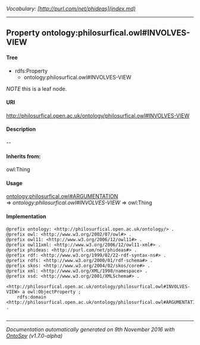 _Vocabulary: [http://purl.com/net/phideas](index.md)_ 

---	
	




    


## Property ontology:philosurfical.owl#INVOLVES-VIEW


#### Tree

* rdfs:Property
    * ontology:philosurfical.owl#INVOLVES-VIEW





*NOTE* this is a leaf node.


#### URI
http://philosurfical.open.ac.uk/ontology/philosurfical.owl#INVOLVES-VIEW

#### Description
--


#### Inherits from:
owl:Thing



#### Usage


[ontology:philosurfical.owl#ARGUMENTATION](class-ontologyphilosurficalowlargumentation.md) 
=&gt;&nbsp;_ontology:philosurfical.owl#INVOLVES-VIEW_&nbsp;=&gt;&nbsp;owl:Thing

#### Implementation
```
@prefix ontology: <http://philosurfical.open.ac.uk/ontology/> .
@prefix owl: <http://www.w3.org/2002/07/owl#> .
@prefix owl11: <http://www.w3.org/2006/12/owl11#> .
@prefix owl11xml: <http://www.w3.org/2006/12/owl11-xml#> .
@prefix phideas: <http://purl.com/net/phideas#> .
@prefix rdf: <http://www.w3.org/1999/02/22-rdf-syntax-ns#> .
@prefix rdfs: <http://www.w3.org/2000/01/rdf-schema#> .
@prefix skos: <http://www.w3.org/2004/02/skos/core#> .
@prefix xml: <http://www.w3.org/XML/1998/namespace> .
@prefix xsd: <http://www.w3.org/2001/XMLSchema#> .

<http://philosurfical.open.ac.uk/ontology/philosurfical.owl#INVOLVES-VIEW> a owl:ObjectProperty ;
    rdfs:domain <http://philosurfical.open.ac.uk/ontology/philosurfical.owl#ARGUMENTATION> .


```










---

_Documentation automatically generated on 9th November 2016 with [OntoSpy](http://ontospy.readthedocs.org/ "Open") (v1.7.0-alpha)_